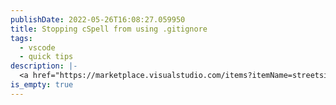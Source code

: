 ```yaml
---
publishDate: 2022-05-26T16:08:27.059950
title: Stopping cSpell from using .gitignore
tags:
  - vscode
  - quick tips
description: |-
  <a href="https://marketplace.visualstudio.com/items?itemName=streetsidesoftware.code-spell-checker">cSpell</a> is a spelling plugin for VS Code. Not my favourite, but the only one I found. It isn't particularly well documented though. It avoids spell checking files in .gitignore. To stop that, you need to add <code>"cSpell.useGitignore": false,</code> to your settings
is_empty: true
---
```

